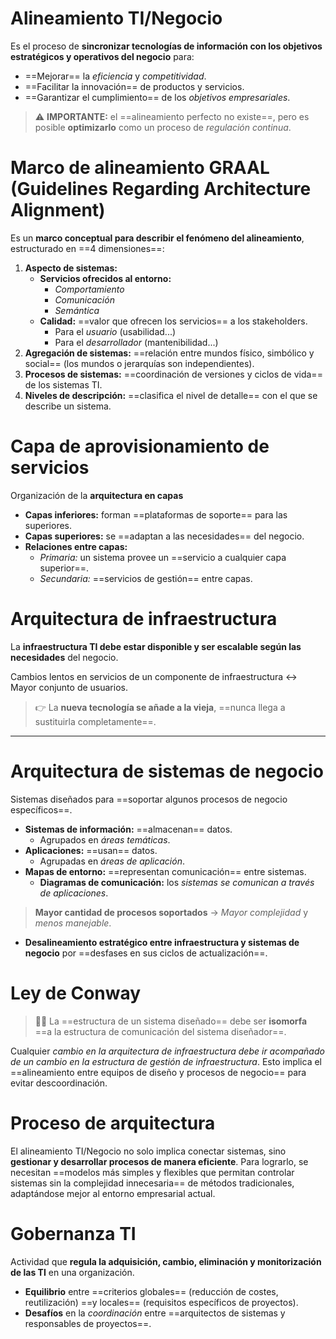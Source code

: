 # Alineamiento TI/Negocio
Es el proceso de **sincronizar tecnologías de información con los objetivos estratégicos y operativos del negocio** para:
-   ==Mejorar== la *eficiencia* y *competitividad*.
-   ==Facilitar la innovación== de productos y servicios.
-   ==Garantizar el cumplimiento== de los *objetivos empresariales*.

> ⚠️
> **IMPORTANTE:** el ==alineamiento perfecto no existe==, pero es posible **optimizarlo** como un proceso de *regulación continua*.

# Marco de alineamiento GRAAL (Guidelines Regarding Architecture Alignment)
Es un **marco conceptual para describir el fenómeno del alineamiento**, estructurado en ==4 dimensiones==:
1. **Aspecto de sistemas:**
    - **Servicios ofrecidos al entorno:**
        - *Comportamiento*
        - *Comunicación*
        - *Semántica*
    - **Calidad:** ==valor que ofrecen los servicios== a los stakeholders.
        - Para el *usuario* (usabilidad...)
        - Para el *desarrollador* (mantenibilidad...)
2. **Agregación de sistemas:** ==relación entre mundos físico, simbólico y social== (los mundos o jerarquías son independientes).
3. **Procesos de sistemas:** ==coordinación de versiones y ciclos de vida== de los sistemas TI.
4. **Niveles de descripción:** ==clasifica el nivel de detalle== con el que se describe un sistema.

# Capa de aprovisionamiento de servicios 
Organización de la **arquitectura en capas**
- **Capas inferiores:** forman ==plataformas de soporte== para las superiores.
- **Capas superiores:** se ==adaptan a las necesidades== del negocio.
- **Relaciones entre capas:**
	- *Primaria:* un sistema provee un ==servicio a cualquier capa superior==.
	- *Secundaria:* ==servicios de gestión== entre capas.

# Arquitectura de infraestructura
La **infraestructura TI debe estar disponible y ser escalable según las necesidades** del negocio.

Cambios lentos en servicios de un componente de infraestructura ↔ Mayor conjunto de usuarios.

>👉 La **nueva tecnología se añade a la vieja**, ==nunca llega a sustituirla completamente==.

---
# Arquitectura de sistemas de negocio
Sistemas diseñados para ==soportar algunos procesos de negocio específicos==.
- **Sistemas de información:** ==almacenan== datos.
    -   Agrupados en *áreas temáticas*.
- **Aplicaciones:** ==usan== datos.
    -   Agrupadas en *áreas de aplicación*.
- **Mapas de entorno:** ==representan comunicación== entre sistemas.
    - **Diagramas de comunicación:** los *sistemas se comunican a través de aplicaciones*.

> **Mayor cantidad de procesos soportados** → *Mayor complejidad* y *menos manejable*.

- **Desalineamiento estratégico entre infraestructura y sistemas de negocio** por ==desfases en sus ciclos de actualización==.

# Ley de Conway
> 👨‍⚖️
> La ==estructura de un sistema diseñado== debe ser **isomorfa** ==a la estructura de comunicación del sistema diseñador==.

Cualquier *cambio en la arquitectura de infraestructura debe ir acompañado de un cambio en la estructura de gestión de infraestructura*. Esto implica el ==alineamiento entre equipos de diseño y procesos de negocio== para evitar descoordinación.

# Proceso de arquitectura
El alineamiento TI/Negocio no solo implica conectar sistemas, sino **gestionar y desarrollar procesos de manera eficiente**. Para lograrlo, se necesitan ==modelos más simples y flexibles que permitan controlar sistemas sin la complejidad innecesaria== de métodos tradicionales, adaptándose mejor al entorno empresarial actual.

# Gobernanza TI
Actividad que **regula la adquisición, cambio, eliminación y monitorización de las TI** en una organización.
- **Equilibrio** entre ==criterios globales== (reducción de costes, reutilización) ==y locales== (requisitos específicos de proyectos).
- **Desafíos** en la *coordinación* entre ==arquitectos de sistemas y responsables de proyectos==.